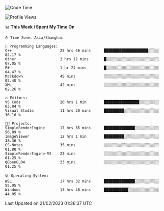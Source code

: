<!--START_SECTION:waka-->
![Code Time](http://img.shields.io/badge/Code%20Time-672%20hrs%208%20mins-blue)

![Profile Views](http://img.shields.io/badge/Profile%20Views-0-blue)

📊 **This Week I Spent My Time On** 

```text
⌚︎ Time Zone: Asia/Shanghai

💬 Programming Languages: 
C++                      25 hrs 46 mins      ████████████████████░░░░░   82.17 % 
Other                    2 hrs 12 mins       █░░░░░░░░░░░░░░░░░░░░░░░░   07.05 % 
F#                       1 hr 24 mins        █░░░░░░░░░░░░░░░░░░░░░░░░   04.47 % 
Markdown                 45 mins             ░░░░░░░░░░░░░░░░░░░░░░░░░   02.40 % 
XML                      42 mins             ░░░░░░░░░░░░░░░░░░░░░░░░░   02.26 % 

🔥 Editors: 
VS Code                  20 hrs 1 min        ████████████████░░░░░░░░░   63.84 % 
Visual Studio            11 hrs 20 mins      █████████░░░░░░░░░░░░░░░░   36.16 % 

🐱‍💻 Projects: 
SimpleRenderEngine       17 hrs 35 mins      ██████████████░░░░░░░░░░░   56.09 % 
ImageViewer              12 hrs 1 min        █████████░░░░░░░░░░░░░░░░   38.36 % 
CS-Notes                 35 mins             ░░░░░░░░░░░░░░░░░░░░░░░░░   01.88 % 
SimpleRenderEngine-VS    23 mins             ░░░░░░░░░░░░░░░░░░░░░░░░░   01.25 % 
QOpenGL04                23 mins             ░░░░░░░░░░░░░░░░░░░░░░░░░   01.25 % 

💻 Operating System: 
WSL                      17 hrs 32 mins      ██████████████░░░░░░░░░░░   55.95 % 
Windows                  13 hrs 48 mins      ███████████░░░░░░░░░░░░░░   44.05 % 

```


 Last Updated on 21/02/2023 01:36:37 UTC
<!--END_SECTION:waka-->